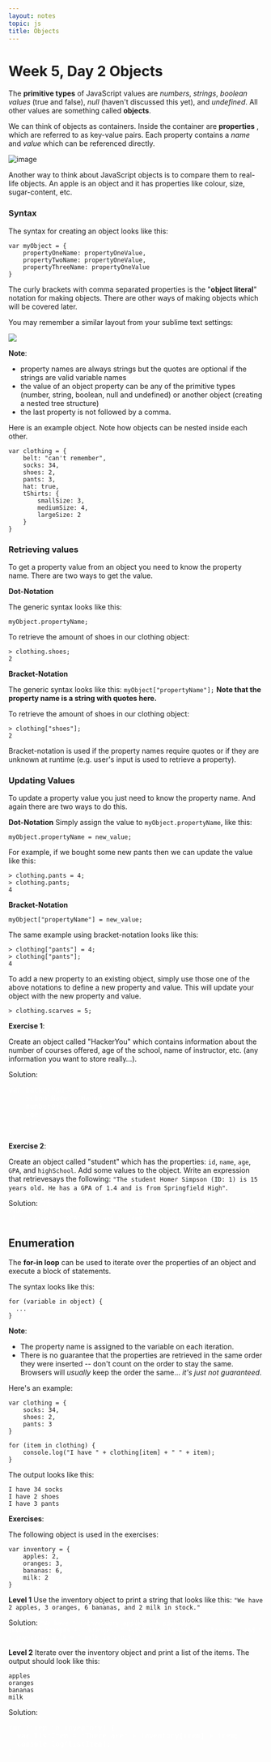 ```yaml
---
layout: notes
topic: js
title: Objects
---
```


<style> .note {display: none; /* Hide teachers notes */ } .solution {color:white; } .solution:hover {color:black; } </style>

# Week 5, Day 2 Objects

The **primitive types** of JavaScript values are *numbers*, *strings*, *boolean values* (true and false), *null* (haven't discussed this yet), and *undefined*. All other values are something called **objects**.

We can think of objects as containers. Inside the container are **properties** , which are referred to as key-value pairs. Each property contains a *name* and *value* which can be referenced directly.

![image](assets/objects.png)

Another way to think about JavaScript objects is to compare them to real-life objects. An apple is an object and it has properties like colour, size, sugar-content, etc.

### Syntax
The syntax for creating an object looks like this:

```
var myObject = {
	propertyOneName: propertyOneValue,
	propertyTwoName: propertyOneValue,
	propertyThreeName: propertyOneValue
}
```

The curly brackets with comma separated properties is the "**object literal**" notation for making objects. There are other ways of making objects which will be covered later.

You may remember a similar layout from your sublime text settings:

![](http://wes.io/U0dv/content)

**Note**:

* property names are always strings but the quotes are optional if the strings are valid variable names
* the value of an object property can be any of the primitive types (number, string, boolean, null and undefined) or another object (creating a nested tree structure)
* the last property is not followed by a comma.

Here is an example object. Note how objects can be nested inside each other. 

```
var clothing = {
	belt: "can't remember",
	socks: 34,
	shoes: 2,
	pants: 3,
	hat: true,
	tShirts: {
		smallSize: 3,
		mediumSize: 4,
		largeSize: 2
	}
}
```

### Retrieving values
To get a property value from an object you need to know the property name. There are two ways to get the value.

**Dot-Notation**

The generic syntax looks like this:
```
myObject.propertyName;
```

To retrieve the amount of shoes in our clothing object:

```
> clothing.shoes;
2
```

**Bracket-Notation**

The generic syntax looks like this: `myObject["propertyName"];` **Note that the property name is a string with quotes here.**

To retrieve the amount of shoes in our clothing object:

```
> clothing["shoes"];
2
```

Bracket-notation is used if the property names require quotes or if they are unknown at runtime (e.g. user's input is used to retrieve a property).

### Updating Values

To update a property value you just need to know the property name. And again there are two ways to do this.

**Dot-Notation**
Simply assign the value to `myObject.propertyName`, like this:

```
myObject.propertyName = new_value;
```

For example, if we bought some new pants then we can update the value like this:

```
> clothing.pants = 4;
> clothing.pants;
4
```

**Bracket-Notation**

```
myObject["propertyName"] = new_value;
```

The same example using bracket-notation looks like this:

```
> clothing["pants"] = 4;
> clothing["pants"];
4
```

To add a new property to an existing object, simply use those one of the above notations to define a new property and value. This will update your object with the new property and value.

```
> clothing.scarves = 5;
```

**Exercise 1**:

Create an object called "HackerYou" which contains information about the number of courses offered, age of the school, name of instructor, etc. (any information you want to store really…). 

Solution:

<div class="solution">
<pre>
var hackerYou = {
	schoolName: "HackerYou",
	numberOfCourses: 4,
	age: 1,
	nameOfInstructor: "Brenna O'Brien"
}
</pre>
</div>

**Exercise 2**:

Create an object called "student" which has the properties: `id`, `name`, `age`, `GPA`, and `highSchool`. Add some values to the object. Write an expression that retrievesays the following: `"The student Homer Simpson (ID: 1) is 15 years old. He has a GPA of 1.4 and is from Springfield High"`.

Solution: <span class="solution">`"The student " + student["name"] + " " + "(ID: " + student["id"] + ") is " + student["age"] + " years old. He has a GPA of " + student["GPA"] + " and is from " + student["highSchool"] + "."`</span>

## Enumeration
The **for-in loop** can be used to iterate over the properties of an object and execute a block of statements.

The syntax looks like this:

```
for (variable in object) {
  ...
}
```

**Note**: 

* The property name is assigned to the variable on each iteration.
* There is no guarantee that the properties are retrieved in the same order they were inserted -- don't count on the order to stay the same. Browsers will *usually* keep the order the same… *it's just not guaranteed*.

Here's an example:

```
var clothing = {
	socks: 34,
	shoes: 2,
	pants: 3
}

for (item in clothing) {
	console.log("I have " + clothing[item] + " " + item);
}
```

The output looks like this:

```
I have 34 socks
I have 2 shoes
I have 3 pants
```

**Exercises**:

The following object is used in the exercises:

```
var inventory = {
	apples: 2,
	oranges: 3,
	bananas: 6,
	milk: 2
}
```

**Level 1**
Use the inventory object to print a string that looks like this: `"We have 2 apples, 3 oranges, 6 bananas, and 2 milk in stock."`


Solution: <span class="solution">`"We have " + inventory.apples + " apples, " + inventory.oranges + " oranges, " +inventory.bananas + " bananas, and " + inventory.milk + " milk in stock."`</span>

**Level 2**
Iterate over the inventory object and print a list of the items. The output should look like this:

```
apples
oranges
bananas
milk
```

Solution:

<div class="solution">
<pre>
for (item in inventory) {
  var listItem = "There are" + inventory[item] + item;
  console.log(listItem);
}
</pre>
</div>

<!--
**Level 3**
Create an html table from the inventory object. It should look like this:

<table>
  <tr>
    <th>Item</th>
    <th>Quantity</th>
  </tr>

  <tr>
    <td>apples</td>
    <td>2</td>
  </tr>

  <tr>
    <td>oranges</td>
    <td>3</td>
  </tr>

  <tr>
    <td>bananas</td>
    <td>6</td>
  </tr>

  <tr>
    <td>milk</td>
    <td>2</td>
  </tr>
</table>

Solution:


```
var tableHtml = "<table> <tr> <th>Item</th> <th>Quantity</th> </tr>";

for (item in inventory) {
  tableHtml += "<tr> <td>" + item + "</td> <td>" + inventory[item] + "</td></tr>"
}

tableHtml += "</table>";
```
-->